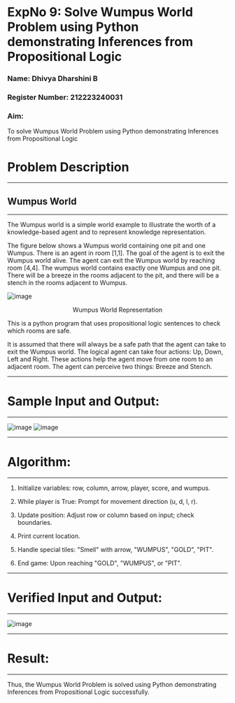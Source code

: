 <h1>ExpNo 9: Solve Wumpus World Problem using Python demonstrating Inferences from Propositional Logic</h1> 
<h3>Name: Dhivya Dharshini B </h3>
<h3>Register Number:  212223240031 </h3>
<H3>Aim:</H3>
<p>
    To solve  Wumpus World Problem using Python demonstrating Inferences from Propositional Logic
</p>
<h1>Problem Description</h1>
<hr>
<h2>Wumpus World</h2>
<hr>
The Wumpus world is a simple world example to illustrate the worth of a knowledge-based agent and to represent knowledge representation.

The figure below shows a Wumpus world containing one pit and one Wumpus. There is an agent in room [1,1]. The goal of the agent is to exit the Wumpus world alive. The agent can exit the Wumpus world by reaching room [4,4]. The wumpus world contains exactly one Wumpus and one pit. There will be a breeze in the rooms adjacent to the pit, and there will be a stench in the rooms adjacent to Wumpus.

![image](https://github.com/natsaravanan/19AI405FUNDAMENTALSOFARTIFICIALINTELLIGENCE/assets/87870499/cd6b68dc-c79f-4dcb-8126-04da90d65912)

<center>Wumpus World Representation</center>
<p>
This is a python program that uses propositional logic sentences to check which rooms are safe. 

It is assumed that there will always be a safe path that the agent can take to exit the Wumpus world. The logical agent can take four actions: Up, Down, Left and Right. These actions help the agent move from one room to an adjacent room. The agent can perceive two things: Breeze and Stench.
</p>

<hr>
<h1>Sample Input and Output:</h1>
<hr>

![image](https://github.com/natsaravanan/19AI405FUNDAMENTALSOFARTIFICIALINTELLIGENCE/assets/87870499/8696111a-a4a7-47cb-ba4b-43a4ef88573f)
![image](https://github.com/natsaravanan/19AI405FUNDAMENTALSOFARTIFICIALINTELLIGENCE/assets/87870499/4be5bf06-79fa-4fa0-9334-38a33f06060b)

<hr>
<h1>Algorithm:</h2>
<hr>

1. Initialize variables: row, column, arrow, player, score, and wumpus.

2. While player is True: Prompt for movement direction (u, d, l, r).

3. Update position: Adjust row or column based on input; check boundaries.

4. Print current location.

5. Handle special tiles: "Smell" with arrow, "WUMPUS", "GOLD", "PIT".

6. End game: Upon reaching "GOLD", "WUMPUS", or "PIT".

<hr>
<h1>Verified Input and Output:</h1>
<hr>

![image](https://github.com/user-attachments/assets/aa71c6df-1d8b-4b48-bc44-24572664c106)
<br>

<hr>
<h1>Result:</h1>
<hr>

<p>Thus, the Wumpus World Problem is solved using Python demonstrating Inferences from Propositional Logic successfully.
